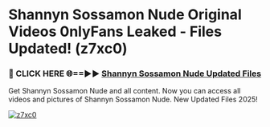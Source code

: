 # Shannyn Sossamon Nude Original Videos 0nlyFans Leaked - Files Updated! (z7xc0)

<h3>🔴 CLICK HERE 🌐==►► <a href="https://tinyurl.com/4mcuefdz" rel="nofollow">Shannyn Sossamon Nude Updated Files</a></h3>

Get Shannyn Sossamon Nude and all content. Now you can access all videos and pictures of Shannyn Sossamon Nude. New Updated Files 2025!

[![z7xc0](https://i.imgur.com/StAQSOY.gif)](https://tinyurl.com/4mcuefdz)
